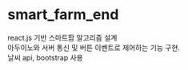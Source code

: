 # smart_farm_end
react.js 기반 스마트팜 알고리즘 설계
<br/>
아두이노와 서버 통신 및 버튼 이벤트로 제어하는 기능 구현.
<br/>
날씨 api, bootstrap 사용
